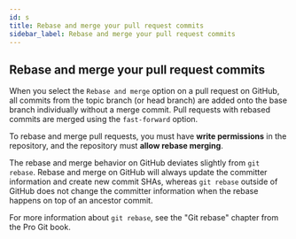 ```yaml
---
id: s
title: Rebase and merge your pull request commits
sidebar_label: Rebase and merge your pull request commits
---
```


## Rebase and merge your pull request commits

When you select the `Rebase and merge` option on a pull request on GitHub, all commits from the topic branch (or head branch) are added onto the base branch individually without a merge commit. Pull requests with rebased commits are merged using the `fast-forward` option.

To rebase and merge pull requests, you must have **write permissions** in the repository, and the repository must **allow rebase merging**.

The rebase and merge behavior on GitHub deviates slightly from `git rebase`.
Rebase and merge on GitHub will always update the committer information and create new commit SHAs, whereas `git rebase` outside of GitHub does not change the committer information when the rebase happens on top of an ancestor commit.

For more information about `git rebase`, see the "Git rebase" chapter from the Pro Git book.
